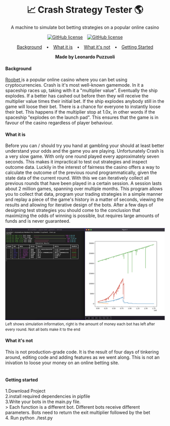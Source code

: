 <h1 align="center">📈 Crash Strategy Tester 🌎</h1>
<p align="center">A machine to simulate bot betting strategies on a popular online casino</p>

<p align="center">

<a>
<a style="margin: 0 5px" href="https://opensource.org/licenses/Apache"><img src="https://img.shields.io/badge/license-Apache-%23feca57" alt="GitHub license"></a>
</a>

<a>
<a style="margin: 0 5px" href="https://opensource.org/licenses/Apache"><img src="https://img.shields.io/badge/status-release-%51AB75" alt="GitHub license"></a>
</a>

</p>

<p align="center">
<a style="padding: 0 10px;" href="#background">Background</a> •
  <a style="padding: 0 10px;" href="#what-is-it">What it is</a> •
  <a style="padding: 0 10px;" href="#usage">What it's not</a> •
  <a style="padding: 0 10px;" href="#getting-started">Getting Started</a>
</p>

<p align="center"><b>Made by Leonardo Puzzuoli</b><p>

<p align="center"><h4 align="left">Background</h4>
<a href="https://roobet.com/"> Roobet </a> is a popular online casino where you can bet using cryptocurrencies. Crash is it's most well-known gamemode. In it a spaceship races up, taking with it a "multiplier value". Eventually the ship explodes. If a better has cashed out before then they will receive the multiplier value times their initial bet. If the ship explodes anybody still in the game will loose their bet. There is a chance for everyone to instantly loose their bet. This happens if the multiplier stop at 1.0x, in other words if the spaceship "explodes on the launch pad". This ensures that the game is in favour of the casino regardless of player behaviour.

<p align="center"><h4 align = "left"> What it is</h4></p>
<p> Before you can / should try you hand at gambling your should at least better understand your odds and the game you are playing. Unfortunately Crash is a very slow game. With only one round played every approximately seven seconds. This makes it impractical to test out strategies and inspect outcome data. Luckily in the interest of fairness the casino offers a way to calculate the outcome of the previous round programmatically, given the state data of the current round. With this we can iteratively collect all previous rounds that have been played in a certain session. A session lasts about 2 million games, spanning over multiple months. This program allows you to collect that data, program your trading strategies in a simple manner and replay a piece of the game's history in a matter of seconds, viewing the results and allowing for iterative design of the bots. After a few days of designing test strategies you should come to the conclusion that maximizing the odds of winning is possible, but requires large amounts of funds and is never guaranteed.</p>

![The tabulated result data](https://raw.githubusercontent.com/k783s4/Crash_Strategy_tester/master/results.png)
<small>Left shows simulation information, right is the amount of money each bot has left after every round. Not all bots make it to the end</small>

<p align="center"><h4 align = "left"> What it's not</h4></p>
This is not production-grade code. It is the result of four days of tinkering around, editing code and adding features as we went along. This is not an inivation to loose your money on an online betting site.</br></br>

<p align="center"><h4 align = "left"> Getting started</h4></p>
1.Download Project</br>
2.install required dependencies in pipfile</br>
3.Write your bots in the main.py file.</br>
> Each function is a different bot. Different bots receive different parameters. Bots need to return the exit multiplier followed by the bet
</br>
4. Run python ./test.py
</br></br>
